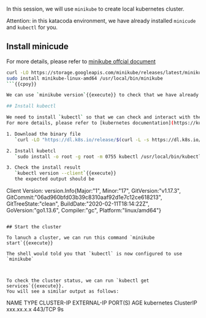 In this session, we will use `minikube` to create local kubernetes cluster.

Attention: in this katacoda environment, we have already installed `minicude` and `kubectl` for you.

## Install minicude

For more details, please refer to [minikube offcial document](https://minikube.sigs.k8s.io/docs/start/)

````sh
curl -LO https://storage.googleapis.com/minikube/releases/latest/minikube-linux-amd64
sudo install minikube-linux-amd64 /usr/local/bin/minikube
```{{cpoy}}

We can use `minikube version`{{execute}} to check that we have already successfully installed `minicude` and its version.

## Install kubectl

We need to install `kubectl` so that we can check and interact with the clusters.
For more details, please refer to [kubernetes documentation](https://kubernetes.io/docs/tasks/tools/install-kubectl-linux/)

1. Download the binary file
   `curl -LO "https://dl.k8s.io/release/$(curl -L -s https://dl.k8s.io/release/stable.txt)/bin/linux/amd64/kubectl"`

2. Install kubetcl
   `sudo install -o root -g root -m 0755 kubectl /usr/local/bin/kubectl`{{copy}}

3. Check the install result
   `kubectl version --client`{{execute}}
   the expected output should be

````

Client Version: version.Info{Major:"1", Minor:"17", GitVersion:"v1.17.3", GitCommit:"06ad960bfd03b39c8310aaf92d1e7c12ce618213", GitTreeState:"clean", BuildDate:"2020-02-11T18:14:22Z", GoVersion:"go1.13.6", Compiler:"gc", Platform:"linux/amd64"}

```

## Start the cluster

To lanuch a cluster, we can run this command `minikube start`{{execute}}

The shell would told you that `kubectl` is now configured to use `minikube`



To check the cluster status, we can run `kubectl get services`{{execute}}.
You will see a similar output as follows:

```

NAME TYPE CLUSTER-IP EXTERNAL-IP PORT(S) AGE
kubernetes ClusterIP xxx.xx.x.x <none> 443/TCP 9s

```

```
